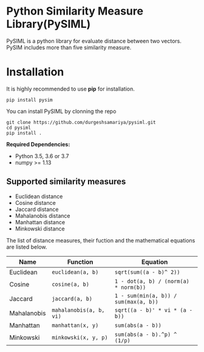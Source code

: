 # Python Similarity Measure Library(PySIML)
PySIML is a python library for evaluate distance between two vectors. PySIM includes more than five similarity measure.

# Installation
It is highly recommended to use **pip** for installation.

```
pip install pysim
```

You can install PySIML by clonning the repo
```
git clone https://github.com/durgeshsamariya/pysiml.git
cd pysiml
pip install .
```
**Required Dependencies:**
- Python 3.5, 3.6 or 3.7
- numpy >= 1.13

## Supported similarity measures
- Euclidean distance
- Cosine distance
- Jaccard distance
- Mahalanobis distance
- Manhattan distance
- Minkowski distance

The list of distance measures, their fuction and the mathematical equations are listed below.

| Name                 |  Function                  | Equation     |
| -------------------- | -------------------------- | --------------------|
|  Euclidean           |  `euclidean(a, b)`         | `sqrt(sum((a - b)^ 2))` |
|  Cosine              |  `cosine(a, b)`            | `1 - dot(a, b) / (norm(a) * norm(b))` |
|  Jaccard             |  `jaccard(a, b)`           | `1 - sum(min(a, b)) / sum(max(a, b))` |
|  Mahalanobis         |  `mahalanobis(a, b, vi)`   | `sqrt((a - b)' * vi * (a - b))` |
|  Manhattan           |  `manhattan(x, y)`         | `sum(abs(a - b))` |
|  Minkowski           |  `minkowski(x, y, p)`      | `sum(abs(a - b).^p) ^ (1/p)` |
